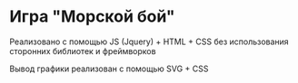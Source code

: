 # Игра "Морской бой"

Реализовано с помощью JS (Jquery) + HTML + CSS без использования сторонних библиотек и фреймворков

Вывод графики реализован с помощью SVG + CSS
